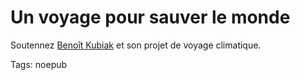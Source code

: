 # Un voyage pour sauver le monde

Soutennez [Benoît Kubiak](http://avenirclimat.info/post/2007/02/28/Avenir-Climat-%3A-presentation-complete-du-projet) et son projet de voyage climatique.

Tags: noepub